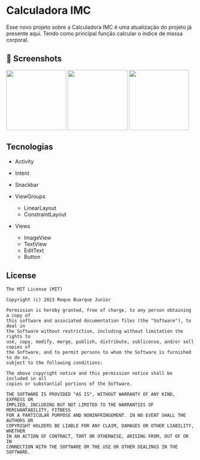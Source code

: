 # Calculadora IMC
Esse novo projeto sobre a Calculadora IMC é uma atualização do projeto já presente aqui. Tendo como principal função calcular o índice de massa corporal.

## :camera_flash: Screenshots

<img src ="https://github.com/HevellynSL/calculadoraimc_/assets/155830522/ef86e3ab-c216-4cb1-92df-8aa0fc6e1e15" width = 160/> <img src ="https://github.com/HevellynSL/calculadoraimc_/assets/155830522/f3a2671e-1049-4648-b821-7bb24c6842a7" width = 160/>  <img src ="https://github.com/HevellynSL/calculadoraimc_/assets/155830522/5ad2e982-635c-4705-a855-06c4a27e9cc2" width = 160/> 

## Tecnologias

- Activity
- Intent
- Snackbar
- ViewGroups
  - LinearLayout
  - ConstraintLayout

 - Views 
   - ImageView
   - TextView
   - EditText
   - Button


## License
```
The MIT License (MIT)

Copyright (c) 2023 Roque Buarque Junior

Permission is hereby granted, free of charge, to any person obtaining a copy of
this software and associated documentation files (the "Software"), to deal in
the Software without restriction, including without limitation the rights to
use, copy, modify, merge, publish, distribute, sublicense, and/or sell copies of
the Software, and to permit persons to whom the Software is furnished to do so,
subject to the following conditions:

The above copyright notice and this permission notice shall be included in all
copies or substantial portions of the Software.

THE SOFTWARE IS PROVIDED "AS IS", WITHOUT WARRANTY OF ANY KIND, EXPRESS OR
IMPLIED, INCLUDING BUT NOT LIMITED TO THE WARRANTIES OF MERCHANTABILITY, FITNESS
FOR A PARTICULAR PURPOSE AND NONINFRINGEMENT. IN NO EVENT SHALL THE AUTHORS OR
COPYRIGHT HOLDERS BE LIABLE FOR ANY CLAIM, DAMAGES OR OTHER LIABILITY, WHETHER
IN AN ACTION OF CONTRACT, TORT OR OTHERWISE, ARISING FROM, OUT OF OR IN
CONNECTION WITH THE SOFTWARE OR THE USE OR OTHER DEALINGS IN THE SOFTWARE.
```

